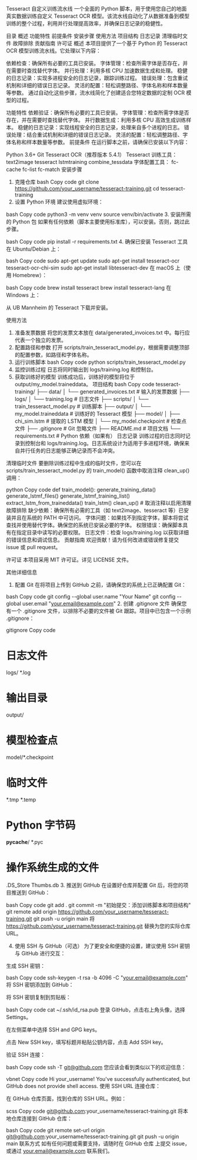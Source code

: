 Tesseract 自定义训练流水线
一个全面的 Python 脚本，用于使用您自己的地面真实数据训练自定义 Tesseract OCR 模型。该流水线自动化了从数据准备到模型训练的整个过程，利用并行处理提高效率，并确保日志记录的稳健性。

目录
概述
功能特性
前提条件
安装步骤
使用方法
项目结构
日志记录
清理临时文件
故障排除
贡献指南
许可证
概述
本项目提供了一个基于 Python 的 Tesseract OCR 模型训练流水线。它处理以下内容：

依赖检查：确保所有必要的工具已安装。
字体管理：检查所需字体是否存在，并在需要时查找替代字体。
并行处理：利用多核 CPU 加速数据生成和处理。
稳健的日志记录：实现多进程安全的日志记录，跟踪训练过程。
错误处理：包含重试机制和详细的错误日志记录。
灵活的配置：轻松调整路径、字体名称和样本数量等参数。
通过自动化这些步骤，流水线简化了创建适合您特定数据的定制 OCR 模型的过程。

功能特性
依赖验证：确保所有必要的工具已安装。
字体管理：检查所需字体是否存在，并在需要时查找替代字体。
并行数据生成：利用多核 CPU 高效生成训练样本。
稳健的日志记录：实现线程安全的日志记录，处理来自多个进程的日志。
错误处理：结合重试机制和详细的错误日志记录。
灵活的配置：轻松调整路径、字体名称和样本数量等参数。
前提条件
在运行脚本之前，请确保已安装以下内容：

Python 3.6+
Git
Tesseract OCR（推荐版本 5.4.1）
Tesseract 训练工具：
text2image
tesseract
lstmtraining
combine_tessdata
字体配置工具：
fc-cache
fc-list
fc-match
安装步骤
1. 克隆仓库
bash
Copy code
git clone https://github.com/your_username/tesseract-training.git
cd tesseract-training
2. 设置 Python 环境
建议使用虚拟环境：

bash
Copy code
python3 -m venv venv
source venv/bin/activate
3. 安装所需的 Python 包
如果有任何依赖（脚本主要使用标准库），可以安装。否则，跳过此步骤。

bash
Copy code
pip install -r requirements.txt
4. 确保已安装 Tesseract 工具
在 Ubuntu/Debian 上：

bash
Copy code
sudo apt-get update
sudo apt-get install tesseract-ocr tesseract-ocr-chi-sim
sudo apt-get install libtesseract-dev
在 macOS 上（使用 Homebrew）：

bash
Copy code
brew install tesseract
brew install tesseract-lang
在 Windows 上：

从 UB Mannheim 的 Tesseract 下载并安装。

使用方法
1. 准备发票数据
将您的发票文本放在 data/generated_invoices.txt 中。每行应代表一个独立的发票。
2. 配置路径和参数
打开 scripts/train_tesseract_model.py，根据需要调整顶部的配置参数，如路径和字体名称。
3. 运行训练脚本
bash
Copy code
python scripts/train_tesseract_model.py
4. 监控训练过程
日志将同时输出到 logs/training.log 和控制台。
5. 获取训练好的模型
训练成功后，训练好的模型将位于 output/my_model.traineddata。
项目结构
bash
Copy code
tesseract-training/
├── data/
│   └── generated_invoices.txt        # 输入的发票数据
├── logs/
│   └── training.log                  # 日志文件
├── scripts/
│   └── train_tesseract_model.py       # 训练脚本
├── output/
│   └── my_model.traineddata           # 训练好的 Tesseract 模型
├── model/
│   ├── chi_sim.lstm                   # 提取的 LSTM 模型
│   └── my_model.checkpoint            # 检查点文件
├── .gitignore                         # Git 忽略文件
├── README.md                          # 项目文档
└── requirements.txt                   # Python 依赖（如果有）
日志记录
训练过程的日志同时记录到控制台和 logs/training.log。日志系统设计为适用于多进程环境，确保来自并行任务的日志能够正确记录而不会冲突。

清理临时文件
要删除训练过程中生成的临时文件，您可以在 scripts/train_tesseract_model.py 的 train_model() 函数中取消注释 clean_up() 调用：

python
Copy code
def train_model():
    generate_training_data()
    generate_lstmf_files()
    generate_lstmf_training_list()
    extract_lstm_from_traineddata()
    train_lstm()
    clean_up()  # 取消注释以启用清理
故障排除
缺少依赖：确保所有必需的工具（如 text2image、tesseract 等）已安装并且在系统的 PATH 中可访问。
字体问题：如果找不到指定字体，脚本将尝试查找并使用替代字体。确保您的系统已安装必要的字体。
权限错误：确保脚本具有在指定目录中读写的必要权限。
日志文件：检查 logs/training.log 以获取详细的错误信息和调试信息。
贡献指南
欢迎贡献！请为任何改进或错误修复提交 issue 或 pull request。

许可证
本项目采用 MIT 许可证。详见 LICENSE 文件。

其他详细信息
1. 配置 Git
在将项目上传到 GitHub 之前，请确保您的系统上已正确配置 Git：

bash
Copy code
git config --global user.name "Your Name"
git config --global user.email "your.email@example.com"
2. 创建 .gitignore 文件
确保您有一个 .gitignore 文件，以排除不必要的文件被 Git 跟踪。项目中已包含一个示例 .gitignore：

gitignore
Copy code
# 日志文件
logs/
*.log

# 输出目录
output/

# 模型检查点
model/*.checkpoint

# 临时文件
*.tmp
*.temp

# Python 字节码
__pycache__/
*.pyc

# 操作系统生成的文件
.DS_Store
Thumbs.db
3. 推送到 GitHub
在设置好仓库并配置 Git 后，将您的项目推送到 GitHub：

bash
Copy code
git add .
git commit -m "初始提交：添加训练脚本和项目结构"
git remote add origin https://github.com/your_username/tesseract-training.git
git push -u origin main
将 https://github.com/your_username/tesseract-training.git 替换为您的实际仓库 URL。

4. 使用 SSH 与 GitHub（可选）
为了更安全和便捷的设置，建议使用 SSH 密钥与 GitHub 进行交互：

生成 SSH 密钥：

bash
Copy code
ssh-keygen -t rsa -b 4096 -C "your.email@example.com"
将 SSH 密钥添加到 GitHub：

将 SSH 密钥复制到剪贴板：

bash
Copy code
cat ~/.ssh/id_rsa.pub
登录 GitHub，点击右上角头像，选择 Settings。

在左侧菜单中选择 SSH and GPG keys。

点击 New SSH key，填写标题并粘贴公钥内容，点击 Add SSH key。

验证 SSH 连接：

bash
Copy code
ssh -T git@github.com
您应该会看到类似以下的欢迎信息：

vbnet
Copy code
Hi your_username! You've successfully authenticated, but GitHub does not provide shell access.
使用 SSH URL 连接仓库：

在 GitHub 仓库页面，找到仓库的 SSH URL。例如：

scss
Copy code
git@github.com:your_username/tesseract-training.git
将本地仓库连接到 GitHub 仓库：

bash
Copy code
git remote set-url origin git@github.com:your_username/tesseract-training.git
git push -u origin main
联系方式
如有任何问题或需要支持，请随时在 GitHub 仓库 上提交 issue，或通过 your.email@example.com 联系我们。


